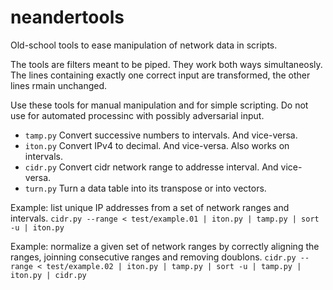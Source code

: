 # neandertools
Old-school tools to ease manipulation of network data in scripts.

The tools are filters meant to be piped. They work both ways simultaneosly. The lines containing exactly one correct input are transformed, the other lines rmain unchanged.

Use these tools for manual manipulation and for simple scripting. Do not use for automated processinc with possibly adversarial input.

- ``tamp.py`` Convert successive numbers to intervals. And vice-versa.
- ``iton.py`` Convert IPv4 to decimal. And vice-versa. Also works on intervals.
- ``cidr.py`` Convert cidr network range to addresse interval.  And vice-versa.
- ``turn.py`` Turn a data table into its transpose or into vectors.

Example: list unique IP addresses from a set of network ranges and intervals.
``cidr.py --range < test/example.01 | iton.py | tamp.py | sort -u | iton.py``

Example: normalize a given set of network ranges by correctly aligning the ranges, joinning consecutive ranges and removing doublons.
``cidr.py --range < test/example.02 | iton.py | tamp.py | sort -u | tamp.py | iton.py | cidr.py``
